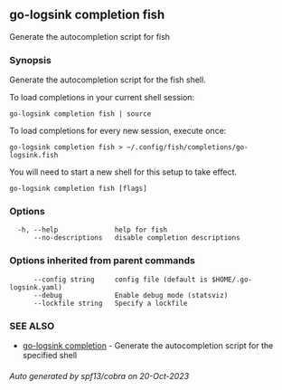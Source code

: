 ## go-logsink completion fish

Generate the autocompletion script for fish

### Synopsis

Generate the autocompletion script for the fish shell.

To load completions in your current shell session:

	go-logsink completion fish | source

To load completions for every new session, execute once:

	go-logsink completion fish > ~/.config/fish/completions/go-logsink.fish

You will need to start a new shell for this setup to take effect.


```
go-logsink completion fish [flags]
```

### Options

```
  -h, --help              help for fish
      --no-descriptions   disable completion descriptions
```

### Options inherited from parent commands

```
      --config string     config file (default is $HOME/.go-logsink.yaml)
      --debug             Enable debug mode (statsviz)
      --lockfile string   Specify a lockfile
```

### SEE ALSO

* [go-logsink completion](go-logsink_completion.md)	 - Generate the autocompletion script for the specified shell

###### Auto generated by spf13/cobra on 20-Oct-2023
